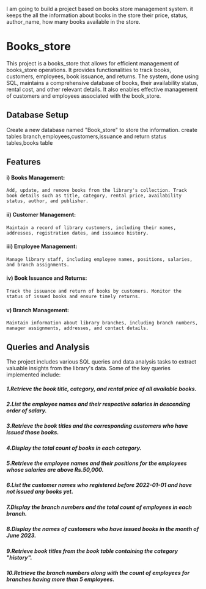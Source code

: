 I am going to build a project based on books store management system. it keeps the all the information about books in the store their price, status, author_name, how many books available in the store.

# Books_store
This project is a books_store that allows for efficient management of books_store operations. It provides functionalities to track books, customers, employees, book issuance, and returns. The system, done using SQL, maintains a comprehensive database of books, their availability status, rental cost, and other relevant details. It also enables effective management of customers and employees associated with the book_store.

## Database Setup
Create a new database named "Book_store" to store the information.
create tables branch,employees,customers,issuance and return status tables,books table
## Features
#### i) Books Management: 
    Add, update, and remove books from the library's collection. Track book details such as title, category, rental price, availability status, author, and publisher.
#### ii) Customer Management:
    Maintain a record of library customers, including their names, addresses, registration dates, and issuance history.
#### iii) Employee Management: 
    Manage library staff, including employee names, positions, salaries, and branch assignments.
#### iv) Book Issuance and Returns: 
    Track the issuance and return of books by customers. Monitor the status of issued books and ensure timely returns.
#### v) Branch Management: 
    Maintain information about library branches, including branch numbers, manager assignments, addresses, and contact details.
## Queries and Analysis
The project includes various SQL queries and data analysis tasks to extract valuable insights from the library's data. Some of the key queries implemented include:
##### 1.Retrieve the book title, category, and rental price of all available books.
##### 2.List the employee names and their respective salaries in descending order of salary.
##### 3.Retrieve the book titles and the corresponding customers who have issued those books.
##### 4.Display the total count of books in each category.
##### 5.Retrieve the employee names and their positions for the employees whose salaries are above Rs.50,000.
##### 6.List the customer names who registered before 2022-01-01 and have not issued any books yet.
##### 7.Display the branch numbers and the total count of employees in each branch.
##### 8.Display the names of customers who have issued books in the month of June 2023.
##### 9.Retrieve book titles from the book table containing the category "history".
##### 10.Retrieve the branch numbers along with the count of employees for branches having more than 5 employees.
